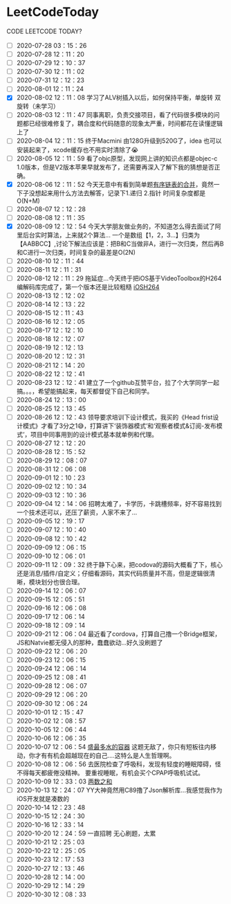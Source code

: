 # LeetCodeToday
CODE LEETCODE TODAY?
* [ ] 2020-07-28 03：15：26
* [ ] 2020-07-28 12：11：20
* [ ] 2020-07-29 12：10：37
* [ ] 2020-07-30 12：11：02
* [ ] 2020-07-31 12：12：23
* [ ] 2020-08-01 12：11：24
* [x] 2020-08-02 12：11：08 学习了ALV树插入以后，如何保持平衡，单旋转 双旋转（未学习）
* [ ] 2020-08-03 12：11：47 同事离职，负责交接项目，看了代码很多模块的问题都已经很难修复了，耦合度和代码随意的现象太严重，时间都花在读懂逻辑上了
* [ ] 2020-08-04 12：11：15 终于Macmini 由128G升级到520G了，idea 也可以安装起来了，xcode缓存也不用实时清除了😭
* [ ] 2020-08-05 12：11：59 看了objc原型，发现网上讲的知识点都是objec-c 1.0版本，但是V2版本苹果早就发布了，还需要再深入了解下我的猜想是否正确。
* [x] 2020-08-06 12：11：52 今天无意中有看到简单题[有序链表的合并](https://leetcode-cn.com/problems/merge-two-sorted-lists/solution/he-bing-liang-ge-you-xu-lian-biao-by-leetcode-solu/)，竟然一下子没想起来用什么方法去解答，记录下1.递归 2.指针 时间复杂度都是O(N+M)
* [ ] 2020-08-07 12：12：28
* [ ] 2020-08-08 12：11：35
* [x] 2020-08-09 12：12：54 今天大学朋友做业务的，不知道怎么得去面试了阿里后台实时算法，上来就2个算法... 一个是数组【1，2，3...】归类为【AABBCC】,讨论下解法应该是：把B和C当做非A，进行一次归类，然后再B和C进行一次归类，时间复杂的最差是O(2N)
* [ ] 2020-08-10 12：11：44
* [ ] 2020-08-11 12：11：31
* [ ] 2020-08-12 12：11：29 拖延症...今天终于把iOS基于VideoToolbox的H264编解码库完成了，第一个版本还是比较粗糙 [iOSH264](https://github.com/Code-Dogs/iOSH264)
* [ ] 2020-08-13 12：12：02
* [ ] 2020-08-14 12：13：22
* [ ] 2020-08-15 12：11：43
* [ ] 2020-08-16 12：12：05
* [ ] 2020-08-17 12：12：10
* [ ] 2020-08-18 12：12：07
* [ ] 2020-08-19 12：12：13
* [ ] 2020-08-20 12：12：31
* [ ] 2020-08-21 12：14：20
* [ ] 2020-08-22 12：12：41
* [ ] 2020-08-23 12：12：41 建立了一个github互赞平台，拉了个大学同学一起搞。。。[](https://github.com/Code-Dogs/StarGithubPlatform)，希望能搞起来，每天都督促下自己和同学。
* [ ] 2020-08-24 12：13：00
* [ ] 2020-08-25 12：13：45
* [ ] 2020-08-26 12：12：43 领导要求培训下设计模式，我买的《Head frist设计模式》才看了3分之1😅，打算讲下‘装饰器模式’和‘观察者模式&订阅-发布模式’，项目中同事用到的设计模式基本就单例和代理。
* [ ] 2020-08-27 12：12：20
* [ ] 2020-08-28 12：15：52
* [ ] 2020-08-29 12：08：07
* [ ] 2020-08-31 12：06：08
* [ ] 2020-09-01 12：10：23
* [ ] 2020-09-02 12：10：34
* [ ] 2020-09-03 12：10：36
* [ ] 2020-09-04 12：14：06 招聘太难了，卡学历，卡跳槽频率，好不容易找到一个技术还可以，还压了薪资，人家不来了...
* [ ] 2020-09-05 12：19：17
* [ ] 2020-09-07 12：10：40
* [ ] 2020-09-08 12：10：42
* [ ] 2020-09-09 12：06：15
* [ ] 2020-09-10 12：06：01
* [ ] 2020-09-11 12：09：32 终于静下心来，把codova的源码大概看了下，核心还是消息/插件/自定义；仔细看源码，其实代码质量并不高，但是逻辑很清晰，模块划分也很合理。
* [ ] 2020-09-14 12：06：07
* [ ] 2020-09-15 12：05：51
* [ ] 2020-09-16 12：06：08
* [ ] 2020-09-17 12：06：14
* [ ] 2020-09-18 12：09：14
* [ ] 2020-09-21 12：06：04 最近看了cordova，打算自己撸一个Bridge框架，JS和Natvie都无侵入的那种，蠢蠢欲动...好久没刷题了
* [ ] 2020-09-22 12：06：20
* [ ] 2020-09-23 12：06：15
* [ ] 2020-09-24 12：06：14
* [ ] 2020-09-25 12：08：41
* [ ] 2020-09-28 12：06：07
* [ ] 2020-09-29 12：06：20
* [ ] 2020-09-30 12：06：24
* [ ] 2020-10-01 12：15：47
* [ ] 2020-10-02 12：08：57
* [ ] 2020-10-05 12：06：44
* [ ] 2020-10-06 12：06：35
* [ ] 2020-10-07 12：06：54 [盛最多水的容器](https://leetcode-cn.com/problems/container-with-most-water/) 这题无敌了，你只有短板往内移动，你才有有机会超越现在的自己....这特么是人生哲理啊。
* [ ] 2020-10-08 12：06：56 去医院检查了呼吸科，发现有轻度的睡眠障碍，怪不得每天都疲倦没精神。 要重视睡眠，有机会买个CPAP呼吸机试试。
* [ ] 2020-10-09 12：33：03 [两数之和](https://leetcode-cn.com/problems/add-two-numbers)
* [ ] 2020-10-13 12：24：07 YY大神竟然用C89撸了Json解析库...我感觉我作为iOS开发就是凑数的
* [ ] 2020-10-14 12：23：48
* [ ] 2020-10-15 12：24：30
* [ ] 2020-10-16 12：33：14
* [ ] 2020-10-20 12：24：59 一直招聘 无心刷题，太累
* [ ] 2020-10-21 12：25：03
* [ ] 2020-10-22 12：25：05
* [ ] 2020-10-23 12：17：53
* [ ] 2020-10-27 12：13：46
* [ ] 2020-10-28 12：14：00
* [ ] 2020-10-29 12：14：29
* [ ] 2020-10-30 12：08：33
